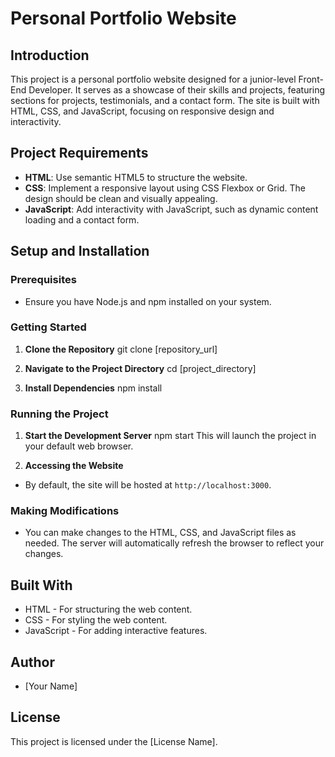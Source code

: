# Personal Portfolio Website

## Introduction

This project is a personal portfolio website designed for a junior-level Front-End Developer. It serves as a showcase of their skills and projects, featuring sections for projects, testimonials, and a contact form. The site is built with HTML, CSS, and JavaScript, focusing on responsive design and interactivity.

## Project Requirements

- **HTML**: Use semantic HTML5 to structure the website.
- **CSS**: Implement a responsive layout using CSS Flexbox or Grid. The design should be clean and visually appealing.
- **JavaScript**: Add interactivity with JavaScript, such as dynamic content loading and a contact form.

## Setup and Installation

### Prerequisites

- Ensure you have Node.js and npm installed on your system.

### Getting Started

1. **Clone the Repository**
   git clone [repository_url]

2. **Navigate to the Project Directory**
   cd [project_directory]

3. **Install Dependencies**
   npm install

### Running the Project

1. **Start the Development Server**
   npm start
   This will launch the project in your default web browser.

2. **Accessing the Website**

- By default, the site will be hosted at `http://localhost:3000`.

### Making Modifications

- You can make changes to the HTML, CSS, and JavaScript files as needed. The server will automatically refresh the browser to reflect your changes.

## Built With

- HTML - For structuring the web content.
- CSS - For styling the web content.
- JavaScript - For adding interactive features.

## Author

- [Your Name]

## License

This project is licensed under the [License Name].
